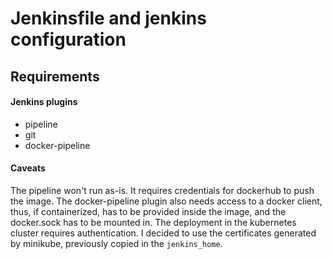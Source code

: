 # Jenkinsfile and jenkins configuration

## Requirements

#### Jenkins plugins
* pipeline
* git
* docker-pipeline

#### Caveats
The pipeline won't run as-is. It requires credentials for dockerhub to push the image. The docker-pipeline plugin also needs access to a docker client, thus, if containerized, has to be provided inside the image, and the docker.sock has to be mounted in. 
The deployment in the kubernetes cluster requires authentication. I decided to use the certificates generated by minikube, previously copied in the `jenkins_home`. 